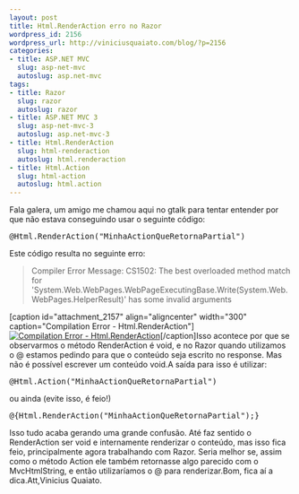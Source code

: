 ```yaml
--- 
layout: post
title: Html.RenderAction erro no Razor
wordpress_id: 2156
wordpress_url: http://viniciusquaiato.com/blog/?p=2156
categories: 
- title: ASP.NET MVC
  slug: asp-net-mvc
  autoslug: asp.net-mvc
tags: 
- title: Razor
  slug: razor
  autoslug: razor
- title: ASP.NET MVC 3
  slug: asp-net-mvc-3
  autoslug: asp.net-mvc-3
- title: Html.RenderAction
  slug: html-renderaction
  autoslug: html.renderaction
- title: Html.Action
  slug: html-action
  autoslug: html.action
---
```

Fala galera, um amigo me chamou aqui no gtalk para tentar entender por que não estava conseguindo usar o seguinte código:<pre lang="csharp">@Html.RenderAction("MinhaActionQueRetornaPartial")</pre>Este código resulta no seguinte erro:<blockquote>Compiler Error Message: CS1502: The best overloaded method match for 'System.Web.WebPages.WebPageExecutingBase.Write(System.Web.WebPages.HelperResult)' has some invalid arguments</blockquote>[caption id="attachment_2157" align="aligncenter" width="300" caption="Compilation Error - Html.RenderAction"][![Compilation Error - Html.RenderAction](http://viniciusquaiato.com/blog/wp-content/uploads/2010/11/Compilation-Error-Html.RenderAction-300x252.png "Compilation Error - Html.RenderAction")](http://viniciusquaiato.com/blog/wp-content/uploads/2010/11/Compilation-Error-Html.RenderAction.png)[/caption]Isso acontece por que se observarmos o método RenderAction é void, e no Razor quando utilizamos o @ estamos pedindo para que o conteúdo seja escrito no response. Mas não é possível escrever um conteúdo void.A saída para isso é utilizar:<pre lang="csharp">@Html.Action("MinhaActionQueRetornaPartial")</pre>ou ainda (evite isso, é feio!)<pre lang="csharp">@{Html.RenderAction("MinhaActionQueRetornaPartial");}</pre>Isso tudo acaba gerando uma grande confusão. Até faz sentido o RenderAction ser void e internamente renderizar o conteúdo, mas isso fica feio, principalmente agora trabalhando com Razor. Seria melhor se, assim como o método Action ele também retornasse algo parecido com o MvcHtmlString, e então utilizaríamos o @ para renderizar.Bom, fica aí a dica.Att,Vinicius Quaiato.

